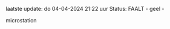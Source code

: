laatste update: 
do 04-04-2024 21:22   uur 
Status: FAALT - geel - 
<div class="service Y">microstation</div>